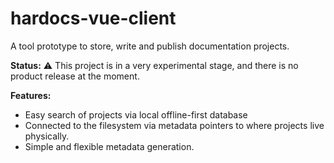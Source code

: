 # hardocs-vue-client
A tool prototype to store, write and publish documentation projects.

**Status:**
⚠ This project is in a very experimental stage, and there is no product release at the moment.

**Features:**
- Easy search of projects via local offline-first database
- Connected to the filesystem via metadata pointers to where projects live physically.
- Simple and flexible metadata generation.

